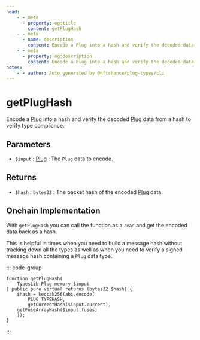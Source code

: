 ```yaml
---
head:
    - - meta
      - property: og:title
        content: getPlugHash
    - - meta
      - name: description
        content: Encode a Plug into a hash and verify the decoded data to verify type compliance.
    - - meta
      - property: og:description
        content: Encode a Plug into a hash and verify the decoded data to verify type compliance.
notes:
    - - author: Auto generated by @nftchance/plug-types/cli
---
```

        
# getPlugHash

Encode a [Plug](/generated/base-types/Plug) into a hash and verify the decoded [Plug](/generated/base-types/Plug) data from a hash to verify type compliance.

## Parameters

- `$input` : [Plug](/generated/base-types/Plug) : The `Plug` data to encode.

## Returns

- `$hash` : `bytes32` : The packet hash of the encoded [Plug](/generated/base-types/Plug) data.

## Onchain Implementation

With `getPlugHash` you can call the function as a `read` and get the encoded data back as a hash. 
        
This is helpful in times when you need to build a message hash without tracking down all the types as well as when you need to verify a signed message hash containing a `Plug` data type.

::: code-group

``` solidity [Types.sol:getPlugHash]
function getPlugHash(
	TypesLib.Plug memory $input
) public pure virtual returns (bytes32 $hash) {
	$hash = keccak256(abi.encode(
		PLUG_TYPEHASH,
		getCurrentHash($input.current),
	getFuseArrayHash($input.fuses)
	));
}
``` 

:::
